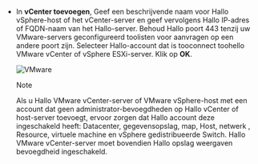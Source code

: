 * In **vCenter toevoegen**, Geef een beschrijvende naam voor Hallo vSphere-host of het vCenter-server en geef vervolgens Hallo IP-adres of FQDN-naam van het Hallo-server. Behoud Hallo poort 443 tenzij uw VMware-servers geconfigureerd toolisten voor aanvragen op een andere poort zijn. Selecteer Hallo-account dat is tooconnect toohello VMware vCenter of vSphere ESXi-server. Klik op **OK**.

    ![VMware](./media/site-recovery-add-vcenter/vmware-server.png)

   > [!NOTE]
   > Als u Hallo VMware vCenter-server of VMware vSphere-host met een account dat geen administrator-bevoegdheden op Hallo vCenter of host-server toevoegt, ervoor zorgen dat Hallo account deze ingeschakeld heeft: Datacenter, gegevensopslag, map, Host, netwerk , Resource, virtuele machine en vSphere gedistribueerde Switch. Hallo VMware vCenter-server moet bovendien Hallo opslag weergaven bevoegdheid ingeschakeld.
